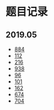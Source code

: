 # 题目记录

## 2019.05

- [884](https://mp.weixin.qq.com/s/VOXoMQg57gdUmwo4553Uag)
- [112](https://mp.weixin.qq.com/s/_NdAjbWlYDV7z7LvMpuyDA)
- [216](https://mp.weixin.qq.com/s/XDpewlE0OUE1DYYE-XdoEg)
- [938](https://mp.weixin.qq.com/s/ni6l_a1QMCi2sKuZDNoe4Q)
- [96]()
- [101]()
- [162]()
- [674]()
- [704]()